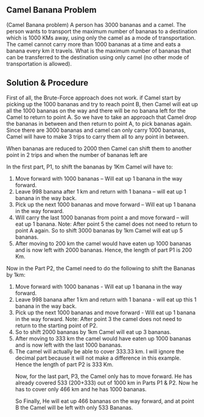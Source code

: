 <h2>Camel Banana Problem</h2>
<p>(Camel Banana problem) A person has 3000 bananas and a camel. The person wants to transport the maximum number of bananas to a destination which is 1000 KMs away, using only the camel as a mode of transportation. The camel cannot carry more than 1000 bananas at a time and eats a banana every km it travels. What is the maximum number of bananas that can be transferred to the destination using only camel (no other mode of transportation is allowed).</p>

<h2>Solution & Procedure</h2>
<p>First of all, the Brute-Force approach does not work. if Camel start by picking up the 1000 bananas and try to reach point B, then Camel will eat up all the 1000 bananas on the way and there will be no banana left for the Camel to return to point A. So we have to take an approach that Camel drop the bananas in between and then return to point A, to pick bananas again. Since there are 3000 bananas and camel can only carry 1000 bananas, Camel will have to make 3 trips to carry them all to any point in between.
  
<p>When bananas are reduced to 2000 then Camel can shift them to another point in 2 trips and when the number of bananas left are</p>

<p>In the first part, P1, to shift the bananas by 1Km Camel will have to:</p>

<ol>
  <li>Move forward with 1000 bananas – Will eat up 1 banana in the way forward.</li>
  <li>Leave 998 banana after 1 km and return with 1 banana – will eat up 1 banana in the way back.</li>
  <li>Pick up the next 1000 bananas and move forward – Will eat up 1 banana in the way forward.</li>
  <li>Will carry the last 1000 bananas from point a and move forward – will eat up 1 banana. Note: After point 5 the camel does not need to return to point A again. So to shift 3000 bananas by 1km Camel will eat up 5 bananas.</li>
  <li>After moving to 200 km the camel would have eaten up 1000 bananas and is now left with 2000 bananas. Hence, the length of part P1 is 200 Km.</li></ol>

<p>Now in the Part P2, the Camel need to do the following to shift the Bananas by 1km:</p>

<ol>
  <li>Move forward with 1000 bananas - Will eat up 1 banana in the way forward.</li>
  <li>Leave 998 banana after 1 km and return with 1 banana - will eat up this 1 banana in the way back.</li>
  <li>Pick up the next 1000 bananas and move forward - Will eat up 1 banana in the way forward. Note: After point 3 the camel does not need to return to the starting point of P2.</li>
  <li>So to shift 2000 bananas by 1km Camel will eat up 3 bananas.</li>
  <li>After moving to 333 km the camel would have eaten up 1000 bananas and is now left with the last 1000 bananas.</li>
  <li>The camel will actually be able to cover 333.33 km. I will ignore the decimal part because it will not make a difference in this example. Hence the length of part P2 is 333 Km.</li>

<p> Now, for the last part, P3, the Camel only has to move forward. He has already covered 533 (200+333) out of 1000 km in Parts P1 & P2. Now he has to cover only 466 km and he has 1000 bananas.</p>

<p>So Finally, He will eat up 466 bananas on the way forward, and at point B the Camel will be left with only 533 Bananas.</p>

